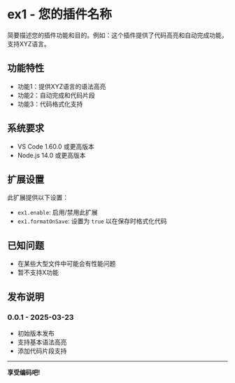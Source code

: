 # ex1 - 您的插件名称

简要描述您的插件功能和目的。例如：这个插件提供了代码高亮和自动完成功能，支持XYZ语言。

## 功能特性

- 功能1：提供XYZ语言的语法高亮
- 功能2：自动完成和代码片段
- 功能3：代码格式化支持


## 系统要求

- VS Code 1.60.0 或更高版本
- Node.js 14.0 或更高版本

## 扩展设置

此扩展提供以下设置：

* `ex1.enable`: 启用/禁用此扩展
* `ex1.formatOnSave`: 设置为 `true` 以在保存时格式化代码

## 已知问题

- 在某些大型文件中可能会有性能问题
- 暂不支持X功能

## 发布说明

### 0.0.1 - 2025-03-23

- 初始版本发布
- 支持基本语法高亮
- 添加代码片段支持



---

**享受编码吧!**
